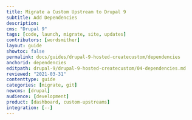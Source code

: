 ```yaml
---
title: Migrate a Custom Upstream to Drupal 9
subtitle: Add Dependencies
description: 
cms: "Drupal 9"
tags: [code, launch, migrate, site, updates]
contributors: [wordsmither]
layout: guide
showtoc: false
permalink: docs/guides/drupal-9-hosted-createcustom/dependencies
anchorid: dependencies
editpath: drupal-9/drupal-9-hosted-createcustom/04-dependencies.md
reviewed: "2021-03-31"
contenttype: guide
categories: [migrate, git]
newcms: [drupal]
audience: [development]
product: [dashboard, custom-upstreams]
integration: [--]
---
```


<Partial file="drupal-9/dependencies-compatible.md" />
